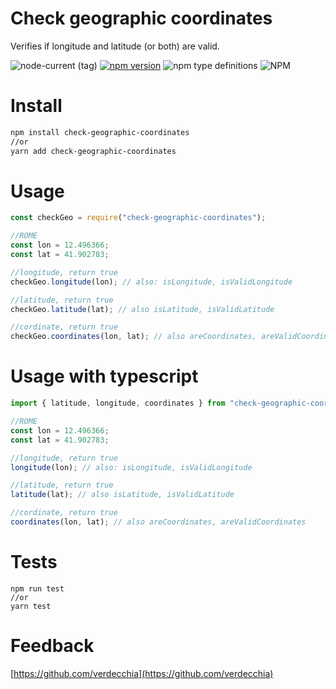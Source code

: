 # Check geographic coordinates

Verifies if longitude and latitude (or both) are valid.

![node-current (tag)](https://img.shields.io/node/v/check-geographic-coordinates/latest)
[![npm version](https://badge.fury.io/js/check-geographic-coordinates.svg)](https://badge.fury.io/js/check-geographic-coordinates)
![npm type definitions](https://img.shields.io/npm/types/check-geographic-coordinates)
![NPM](https://img.shields.io/npm/l/check-geographic-coordinates)
# Install

```sh
npm install check-geographic-coordinates
//or
yarn add check-geographic-coordinates
```

# Usage 

```js
const checkGeo = require("check-geographic-coordinates");

//ROME
const lon = 12.496366;
const lat = 41.902783;

//longitude, return true
checkGeo.longitude(lon); // also: isLongitude, isValidLongitude

//latitude, return true
checkGeo.latitude(lat); // also isLatitude, isValidLatitude

//cordinate, return true
checkGeo.coordinates(lon, lat); // also areCoordinates, areValidCoordinates
```



# Usage with typescript

```ts
import { latitude, longitude, coordinates } from "check-geographic-coordinates";

//ROME
const lon = 12.496366;
const lat = 41.902783;

//longitude, return true
longitude(lon); // also: isLongitude, isValidLongitude

//latitude, return true
latitude(lat); // also isLatitude, isValidLatitude

//cordinate, return true
coordinates(lon, lat); // also areCoordinates, areValidCoordinates
```

# Tests

```
npm run test
//or
yarn test
```

# Feedback

[https://github.com/verdecchia](https://github.com/verdecchia)

